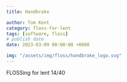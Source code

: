 ```yaml
---
title: Handbrake

author: Tom Kent
category: floss-for-lent
tags: [software, floss]
# publish date
date: 2023-03-09 00:00:00 +0600

img: "/assets/img/floss/handbrake_logo.svg"
---
```



FLOSSing for lent 14/40